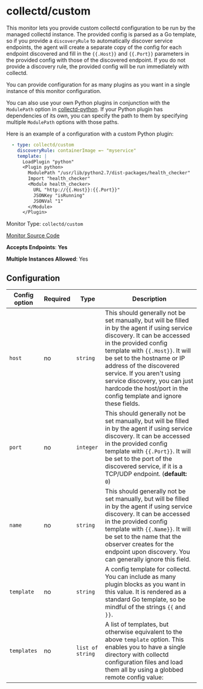<!--- GENERATED BY gomplate from scripts/docs/monitor-page.md.tmpl --->

# collectd/custom

 This monitor lets you provide custom collectd
configuration to be run by the managed collectd instance.  The provided
config is parsed as a Go template, so if you provide a `discoveryRule` to
automatically discover service endpoints, the agent will create a separate
copy of the config for each endpoint discovered and fill in the `{{.Host}}`
and `{{.Port}}` parameters in the provided config with those of the
discovered endpoint.  If you do not provide a discovery rule, the provided
config will be run immediately with collectd.

You can provide configuration for as many plugins as you want in a single
instance of this monitor configuration.

You can also use your own Python plugins in conjunction with the
`ModulePath` option in
[collectd-python](https://collectd.org/documentation/manpages/collectd-python.5.shtml).
If your Python plugin has dependencies of its own, you can specify the path
to them by specifying multiple `ModulePath` options with those paths.

Here is an example of a configuration with a custom Python plugin:

```yaml
  - type: collectd/custom
    discoveryRule: containerImage =~ "myservice"
    template: |
      LoadPlugin "python"
      <Plugin python>
        ModulePath "/usr/lib/python2.7/dist-packages/health_checker"
        Import "health_checker"
        <Module health_checker>
          URL "http://{{.Host}}:{{.Port}}"
          JSONKey "isRunning"
          JSONVal "1"
        </Module>
      </Plugin>
```


Monitor Type: `collectd/custom`

[Monitor Source Code](https://github.com/signalfx/signalfx-agent/tree/master/internal/monitors/collectd/custom)

**Accepts Endpoints**: **Yes**

**Multiple Instances Allowed**: Yes

## Configuration

| Config option | Required | Type | Description |
| --- | --- | --- | --- |
| `host` | no | `string` | This should generally not be set manually, but will be filled in by the agent if using service discovery. It can be accessed in the provided config template with `{{.Host}}`.  It will be set to the hostname or IP address of the discovered service. If you aren't using service discovery, you can just hardcode the host/port in the config template and ignore these fields. |
| `port` | no | `integer` | This should generally not be set manually, but will be filled in by the agent if using service discovery. It can be accessed in the provided config template with `{{.Port}}`.  It will be set to the port of the discovered service, if it is a TCP/UDP endpoint. (**default:** `0`) |
| `name` | no | `string` | This should generally not be set manually, but will be filled in by the agent if using service discovery. It can be accessed in the provided config template with `{{.Name}}`.  It will be set to the name that the observer creates for the endpoint upon discovery.  You can generally ignore this field. |
| `template` | no | `string` | A config template for collectd.  You can include as many plugin blocks as you want in this value.  It is rendered as a standard Go template, so be mindful of the strings `{{` and `}}`. |
| `templates` | no | `list of string` | A list of templates, but otherwise equivalent to the above `template` option.  This enables you to have a single directory with collectd configuration files and load them all by using a globbed remote config value: |






